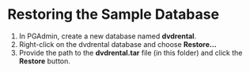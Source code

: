 # Restoring the Sample Database

1. In PGAdmin, create a new database named **dvdrental**.
2. Right-click on the dvdrental database and choose **Restore...**
3. Provide the path to the **dvdrental.tar** file (in this folder) and click the **Restore** button.
